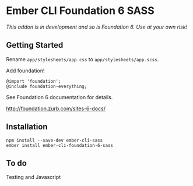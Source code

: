 # Ember CLI Foundation 6 SASS

_This addon is in development and so is Foundation 6. Use at your own risk!_

## Getting Started

Rename ```app/stylesheets/app.css``` to ```app/stylesheets/app.scss```.

Add foundation!

```
@import 'foundation';
@include foundation-everything;
```

See Foundation 6 documentation for details.

http://foundation.zurb.com/sites-6-docs/

## Installation

```
npm install --save-dev ember-cli-sass
ember install ember-cli-foundation-6-sass
```

## To do

Testing and Javascript
